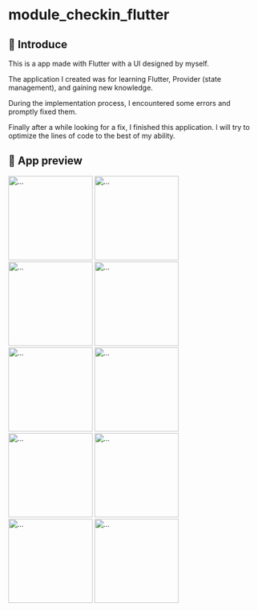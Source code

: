 # module_checkin_flutter
## 👋 Introduce
This is a app made with Flutter with a UI designed by myself.

The application I created was for learning Flutter, Provider (state management), and gaining new knowledge.

During the implementation process, I encountered some errors and promptly fixed them.

Finally after a while looking for a fix, I finished this application. I will try to optimize the lines of code to the best of my ability.

## 👀 App preview
<img src="https://github.com/hthhaf/module_checkin_flutter/assets/59130386/47a4871c-e0db-45a1-9612-c322f896b64b" alt="..." width="168" />
<img src="https://github.com/hthhaf/module_checkin_flutter/assets/59130386/f8fe65f8-21c7-42f7-9feb-84a3b157bfe7" alt="..." width="168" />

<img src="https://github.com/hthhaf/module_checkin_flutter/assets/59130386/6da8bafb-8920-4370-b461-9fec8d0f5ccd" alt="..." width="168" />
<img src="https://github.com/hthhaf/module_checkin_flutter/assets/59130386/0d0ca878-cadd-4daa-88f8-4a58565379dc" alt="..." width="168" />

<img src="https://github.com/hthhaf/module_checkin_flutter/assets/59130386/84fd5362-77cd-4be6-b672-af3d91901495" alt="..." width="168" />
<img src="https://github.com/hthhaf/module_checkin_flutter/assets/59130386/c88676e0-2329-4786-be7d-5b0829f92459" alt="..." width="168" />

<img src="https://github.com/hthhaf/module_checkin_flutter/assets/59130386/49774d8a-545a-43d4-9cb7-7919e575703e" alt="..." width="168" />
<img src="https://github.com/hthhaf/module_checkin_flutter/assets/59130386/5bec1e59-d41a-4dc4-a8c9-c56950f03cf0" alt="..." width="168" />

<img src="https://github.com/hthhaf/module_checkin_flutter/assets/59130386/692b467e-c8bc-452a-a5e7-b155524fd034" alt="..." width="168" />
<img src="https://github.com/hthhaf/module_checkin_flutter/assets/59130386/0b3530f7-212e-4e66-9138-491905c36b4d" alt="..." width="168" />









